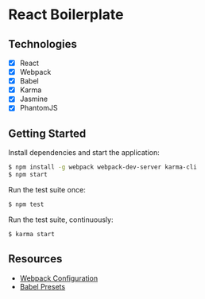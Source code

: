 # React Boilerplate

## Technologies

* [x] React
* [x] Webpack
* [x] Babel
* [x] Karma
* [x] Jasmine
* [x] PhantomJS

## Getting Started

Install dependencies and start the application:

```sh
$ npm install -g webpack webpack-dev-server karma-cli
$ npm start
```

Run the test suite once:

```sh
$ npm test
```

Run the test suite, continuously:

```sh
$ karma start
```

## Resources

* [Webpack Configuration](https://github.com/webpack/docs/wiki/configuration)
* [Babel Presets](https://babeljs.io/docs/plugins/preset-latest/)
